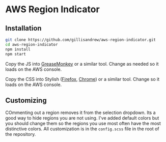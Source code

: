 # AWS Region Indicator

## Installation

```bash
git clone https://github.com/gillisandrew/aws-region-indicator.git
cd aws-region-indicator
npm install
npm start
```

Copy the JS into [GreaseMonkey](https://www.greasespot.net/) or a similar tool. Change as needed so it loads on the AWS console.

Copy the CSS into Stylish ([Firefox](https://addons.mozilla.org/en-US/firefox/addon/stylish/), [Chrome](https://chrome.google.com/webstore/detail/stylish-custom-themes-for/fjnbnpbmkenffdnngjfgmeleoegfcffe)) or a similar tool. Change so it loads on the AWS console.

## Customizing

COmmenting out a region removes it from the selection dropdown. Its a good way to hide regions you are not using. I've added default colors but you should change them so the regions you use most often have the most distinctive colors. All customization is in the `config.scss` file in the root of the repository.
